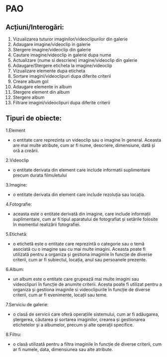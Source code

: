 # PAO

## Acțiuni/Interogări:


1. Vizualizarea tuturor imaginilor/videoclipurilor din galerie
2. Adaugare imagine/videoclip in galerie
3. Stergere imagine/videoclip din galerie
4. Cautare imagine/videoclip in galerie dupa nume
5. Actualizare (nume si descriere) imagine/videoclip din galerie 
6. Adaugare/Stergere eticheta la imagine/videoclip
7. Vizualizare elemente dupa eticheta
8. Sortare imagini/videoclipuri dupa diferite criterii
9. Creare album gol
10. Adaugare elemente in album
11. Stergere element din album
12. Stergere album
13. Filtrare imagini/videoclipuri dupa diferite criterii
## Tipuri de obiecte:


1.Element 
- o entitate care reprezinta un videoclip sau o imagine în general. 
Aceasta  are mai multe atribute, cum ar fi nume, descriere, dimensiune, dată și oră a creării.

2.Videoclip
- o entitate derivata din element care include informatii suplimentare precum
durata filmuletului

3.Imagine: 
- o entitate derivata din element care include rezoluția sau locația.

4.Fotografie: 
- aceasta este o entitate derivată din imagine, care include informații suplimentare, cum ar fi tipul aparatului de fotografiat și setările folosite în momentul realizării fotografiei.

5.Etichetă: 
- o etichetă este o entitate care reprezintă o categorie sau o temă asociată cu o imagine sau cu mai multe imagini. Aceasta poate fi utilizată pentru a organiza și gestiona imaginile în funcție de diverse criterii, cum ar fi subiectul, locația, anul sau persoanele prezente.

6.Album: 
- un album este o entitate care grupează mai multe imagini sau videoclipuri în funcție de anumite criterii. Acesta poate fi utilizat pentru a organiza și gestiona imaginile si videoclipurile în funcție de diverse criterii, cum ar fi evenimente, locații sau teme.

7.Serviciu de galerie: 
- o clasă de servicii care oferă operațiile sistemului, cum ar fi adăugarea, ștergerea, căutarea și sortarea imaginilor, crearea și gestionarea etichetelor și a albumelor, precum și alte operații specifice.

8.Filtru: 
- o clasă utilizată pentru a filtra imaginile în funcție de diverse criterii, cum ar fi numele, data, dimensiunea sau alte atribute.

